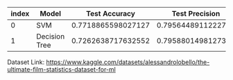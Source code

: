 |index|Model|Test Accuracy|Test Precision|Test Recall|Test F1-score|Mean CV Accuracy|Std Dev CV Accuracy|
|---|---|---|---|---|---|---|---|
|0|SVM|0\.7718865598027127|0\.7956448911222781|0\.8828996282527881|0\.8370044052863436|0\.764103844471076|0\.00917934346949328|
|1|Decision Tree|0\.7262638717632552|0\.795880149812734|0\.7899628252788105|0\.792910447761194|0\.713231657440697|0\.013040825939252734|


Dataset Link: https://www.kaggle.com/datasets/alessandrolobello/the-ultimate-film-statistics-dataset-for-ml

